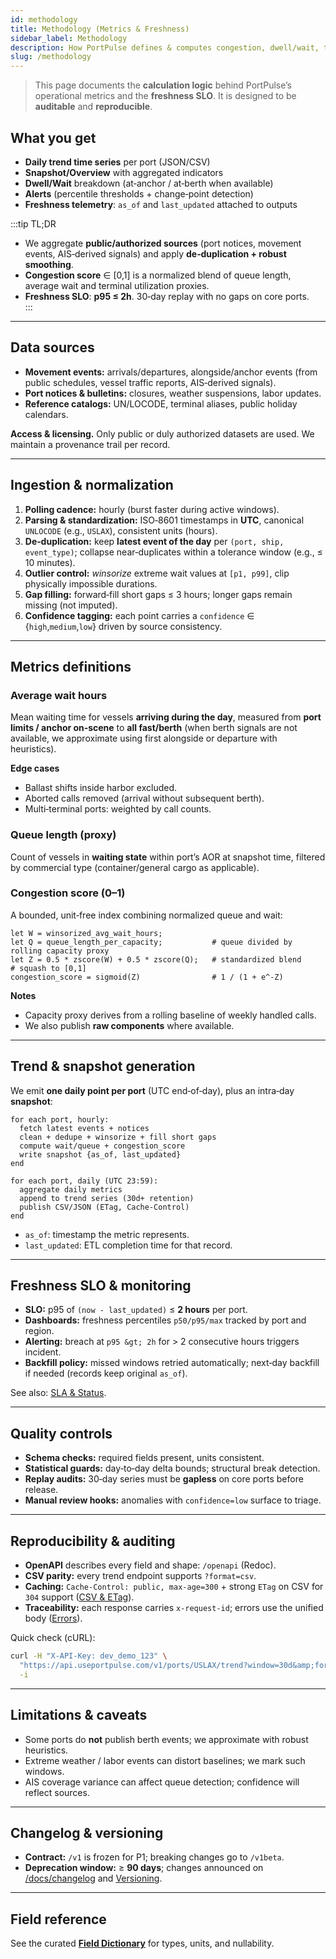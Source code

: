 ```yaml
---
id: methodology
title: Methodology (Metrics & Freshness)
sidebar_label: Methodology
description: How PortPulse defines & computes congestion, dwell/wait, trends and freshness SLO; data sources, de‑duplication, smoothing, quality controls, and reproducibility.
slug: /methodology
---
```


> This page documents the **calculation logic** behind PortPulse’s operational metrics and the **freshness SLO**. It is designed to be **auditable** and **reproducible**.

## What you get

- **Daily trend time series** per port (JSON/CSV)
- **Snapshot/Overview** with aggregated indicators
- **Dwell/Wait** breakdown (at‑anchor / at‑berth when available)
- **Alerts** (percentile thresholds + change‑point detection)
- **Freshness telemetry**: `as_of` and `last_updated` attached to outputs

:::tip TL;DR
- We aggregate **public/authorized sources** (port notices, movement events, AIS‑derived signals) and apply **de‑duplication + robust smoothing**.  
- **Congestion score** ∈ [0,1] is a normalized blend of queue length, average wait and terminal utilization proxies.  
- **Freshness SLO**: **p95 ≤ 2h**. 30‑day replay with no gaps on core ports.  
:::

---

## Data sources

- **Movement events:** arrivals/departures, alongside/anchor events (from public schedules, vessel traffic reports, AIS‑derived signals).
- **Port notices & bulletins:** closures, weather suspensions, labor updates.
- **Reference catalogs:** UN/LOCODE, terminal aliases, public holiday calendars.

**Access & licensing.** Only public or duly authorized datasets are used. We maintain a provenance trail per record.

---

## Ingestion & normalization

1. **Polling cadence:** hourly (burst faster during active windows).
2. **Parsing & standardization:** ISO‑8601 timestamps in **UTC**, canonical `UNLOCODE` (e.g., `USLAX`), consistent units (hours).
3. **De‑duplication:** keep **latest event of the day** per `(port, ship, event_type)`; collapse near‑duplicates within a tolerance window (e.g., ≤ 10 minutes).
4. **Outlier control:** *winsorize* extreme wait values at `[p1, p99]`, clip physically impossible durations.
5. **Gap filling:** forward‑fill short gaps ≤ 3 hours; longer gaps remain missing (not imputed).
6. **Confidence tagging:** each point carries a `confidence` ∈ {`high`,`medium`,`low`} driven by source consistency.

---

## Metrics definitions

### Average wait hours
Mean waiting time for vessels **arriving during the day**, measured from **port limits / anchor on‑scene** to **all fast/berth** (when berth signals are not available, we approximate using first alongside or departure with heuristics).

**Edge cases**
- Ballast shifts inside harbor excluded.
- Aborted calls removed (arrival without subsequent berth).
- Multi‑terminal ports: weighted by call counts.

### Queue length (proxy)
Count of vessels in **waiting state** within port’s AOR at snapshot time, filtered by commercial type (container/general cargo as applicable).

### Congestion score (0–1)
A bounded, unit‑free index combining normalized queue and wait:

```
let W = winsorized_avg_wait_hours;
let Q = queue_length_per_capacity;           # queue divided by rolling capacity proxy
let Z = 0.5 * zscore(W) + 0.5 * zscore(Q);   # standardized blend
# squash to [0,1]
congestion_score = sigmoid(Z)                # 1 / (1 + e^-Z)
```

**Notes**
- Capacity proxy derives from a rolling baseline of weekly handled calls.
- We also publish **raw components** where available.

---

## Trend & snapshot generation

We emit **one daily point per port** (UTC end‑of‑day), plus an intra‑day **snapshot**:

```text
for each port, hourly:
  fetch latest events + notices
  clean + dedupe + winsorize + fill short gaps
  compute wait/queue + congestion_score
  write snapshot {as_of, last_updated}
end

for each port, daily (UTC 23:59):
  aggregate daily metrics
  append to trend series (30d+ retention)
  publish CSV/JSON (ETag, Cache-Control)
end
```

- `as_of`: timestamp the metric represents.  
- `last_updated`: ETL completion time for that record.

---

## Freshness SLO & monitoring

- **SLO:** p95 of `(now - last_updated)` ≤ **2 hours** per port.
- **Dashboards:** freshness percentiles `p50/p95/max` tracked by port and region.
- **Alerting:** breach at `p95 &gt; 2h` for > 2 consecutive hours triggers incident.
- **Backfill policy:** missed windows retried automatically; next‑day backfill if needed (records keep original `as_of`).

See also: [SLA &amp; Status](/docs/ops/sla-status).

---

## Quality controls

- **Schema checks:** required fields present, units consistent.
- **Statistical guards:** day‑to‑day delta bounds; structural break detection.
- **Replay audits:** 30‑day series must be **gapless** on core ports before release.
- **Manual review hooks:** anomalies with `confidence=low` surface to triage.

---

## Reproducibility & auditing

- **OpenAPI** describes every field and shape: `/openapi` (Redoc).  
- **CSV parity:** every trend endpoint supports `?format=csv`.  
- **Caching:** `Cache-Control: public, max-age=300` + strong `ETag` on CSV for `304` support ([CSV &amp; ETag](/docs/csv-etag)).  
- **Traceability:** each response carries `x-request-id`; errors use the unified body ([Errors](/docs/guides/errors)).

Quick check (cURL):

```bash
curl -H "X-API-Key: dev_demo_123" \
  "https://api.useportpulse.com/v1/ports/USLAX/trend?window=30d&amp;format=csv" \
  -i
```

---

## Limitations & caveats

- Some ports do **not** publish berth events; we approximate with robust heuristics.
- Extreme weather / labor events can distort baselines; we mark such windows.
- AIS coverage variance can affect queue detection; confidence will reflect sources.

---

## Changelog & versioning

- **Contract:** `/v1` is frozen for P1; breaking changes go to `/v1beta`.
- **Deprecation window:** ≥ **90 days**; changes announced on [/docs/changelog](/docs/changelog) and [Versioning](/docs/guides/versioning).

---

## Field reference

See the curated **[Field Dictionary](/docs/csv-etag)** for types, units, and nullability.

```
